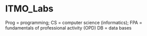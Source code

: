 # ITMO_Labs
Prog = programming;
CS = computer science (informatics);
FPA = fundamentals of professional activity (OPD)
DB = data bases
